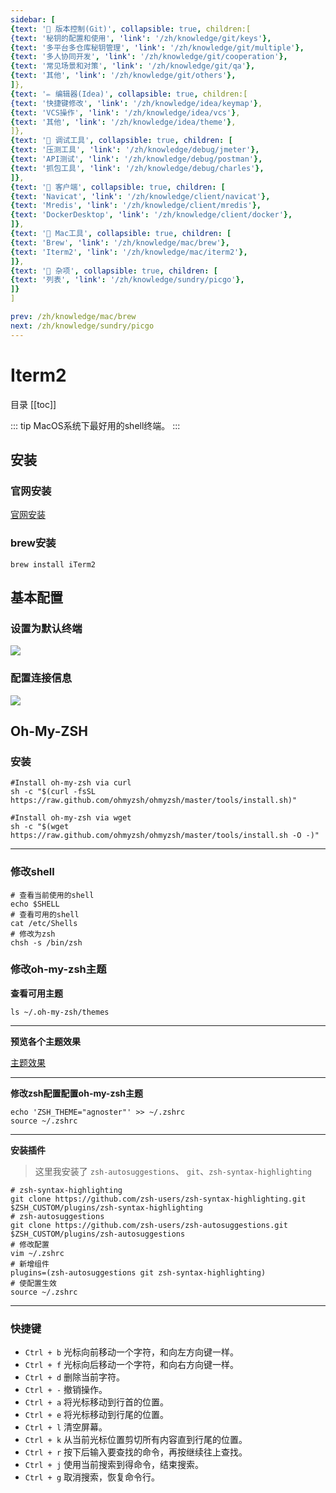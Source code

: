 ```yaml
---
sidebar: [
{text: '🚩 版本控制(Git)', collapsible: true, children:[
{text: '秘钥的配置和使用', 'link': '/zh/knowledge/git/keys'},
{text: '多平台多仓库秘钥管理', 'link': '/zh/knowledge/git/multiple'},
{text: '多人协同开发', 'link': '/zh/knowledge/git/cooperation'},
{text: '常见场景和对策', 'link': '/zh/knowledge/git/qa'},
{text: '其他', 'link': '/zh/knowledge/git/others'},
]},
{text: '✏️ 编辑器(Idea)', collapsible: true, children:[
{text: '快捷键修改', 'link': '/zh/knowledge/idea/keymap'},
{text: 'VCS操作', 'link': '/zh/knowledge/idea/vcs'},
{text: '其他', 'link': '/zh/knowledge/idea/theme'},
]},
{text: '🎁 调试工具', collapsible: true, children: [
{text: '压测工具', 'link': '/zh/knowledge/debug/jmeter'},
{text: 'API测试', 'link': '/zh/knowledge/debug/postman'},
{text: '抓包工具', 'link': '/zh/knowledge/debug/charles'},
]},
{text: '🔭 客户端', collapsible: true, children: [
{text: 'Navicat', 'link': '/zh/knowledge/client/navicat'},
{text: 'Mredis', 'link': '/zh/knowledge/client/mredis'},
{text: 'DockerDesktop', 'link': '/zh/knowledge/client/docker'},
]},
{text: '🍎 Mac工具', collapsible: true, children: [
{text: 'Brew', 'link': '/zh/knowledge/mac/brew'},
{text: 'Iterm2', 'link': '/zh/knowledge/mac/iterm2'},
]},
{text: '🌈 杂项', collapsible: true, children: [
{text: '列表', 'link': '/zh/knowledge/sundry/picgo'},
]}
]

prev: /zh/knowledge/mac/brew
next: /zh/knowledge/sundry/picgo
---
```


# Iterm2

目录
[[toc]]

::: tip
MacOS系统下最好用的shell终端。
:::

## 安装

### 官网安装 

[官网安装](https://iterm2.com/downloads.html)

### brew安装

```shell:no-line-numbers
brew install iTerm2  
```

## 基本配置

### 设置为默认终端
![](https://img.tzf-foryou.xyz/img/20231227233156.png)

### 配置连接信息
![](https://img.tzf-foryou.xyz/img/20231227233928.png)

## Oh-My-ZSH

### 安装

```shell:no-line-numbers
#Install oh-my-zsh via curl
sh -c "$(curl -fsSL https://raw.github.com/ohmyzsh/ohmyzsh/master/tools/install.sh)"

#Install oh-my-zsh via wget
sh -c "$(wget https://raw.github.com/ohmyzsh/ohmyzsh/master/tools/install.sh -O -)"
```

---

### 修改shell

```shell:no-line-numbers
# 查看当前使用的shell
echo $SHELL
# 查看可用的shell
cat /etc/Shells
# 修改为zsh
chsh -s /bin/zsh
```

### 修改oh-my-zsh主题

**查看可用主题**

```shell:no-line-numbers
ls ~/.oh-my-zsh/themes
```

---

**预览各个主题效果**

[主题效果](https://github.com/ohmyzsh/ohmyzsh/wiki/Themes)

---

**修改zsh配置配置oh-my-zsh主题**

```shell:no-line-numbers
echo 'ZSH_THEME="agnoster"' >> ~/.zshrc
source ~/.zshrc
```

---

**安装插件**

> 这里我安装了 `zsh-autosuggestions`、 `git`、`zsh-syntax-highlighting`

```shell:no-line-numbers
# zsh-syntax-highlighting
git clone https://github.com/zsh-users/zsh-syntax-highlighting.git $ZSH_CUSTOM/plugins/zsh-syntax-highlighting
# zsh-autosuggestions
git clone https://github.com/zsh-users/zsh-autosuggestions.git $ZSH_CUSTOM/plugins/zsh-autosuggestions
# 修改配置
vim ~/.zshrc
# 新增组件
plugins=(zsh-autosuggestions git zsh-syntax-highlighting)
# 使配置生效
source ~/.zshrc
```

---

### 快捷键

- `Ctrl + b` 光标向前移动一个字符，和向左方向键一样。
- `Ctrl + f` 光标向后移动一个字符，和向右方向键一样。
- `Ctrl + d` 删除当前字符。
- `Ctrl + -` 撤销操作。
- `Ctrl + a` 将光标移动到行首的位置。
- `Ctrl + e` 将光标移动到行尾的位置。
- `Ctrl + l` 清空屏幕。
- `Ctrl + k` 从当前光标位置剪切所有内容直到行尾的位置。
- `Ctrl + r` 按下后输入要查找的命令，再按继续往上查找。
- `Ctrl + j` 使用当前搜索到得命令，结束搜索。
- `Ctrl + g` 取消搜索，恢复命令行。
